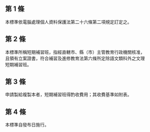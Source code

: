 第 1 條
-------
本標準依電腦處理個人資料保護法第二十六條第二項規定訂定之。

第 2 條
-------
本標準所稱短期補習班，指經直轄市、縣（市）主管教育行政機關核准，  
且領有立案證書，符合補習及進修教育法第六條所定除語文類科外之文理  
短期補習班。

第 3 條
-------
申請製給複製本者，短期補習班得酌收費用；其收費基準如附表。

第 4 條
-------
本標準自發布日施行。

